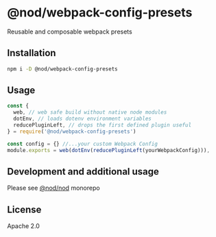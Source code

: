 # @nod/webpack-config-presets
Reusable and composable webpack presets

## Installation
```bash
npm i -D @nod/webpack-config-presets
```

## Usage
```javascript
const {
  web, // web safe build without native node modules
  dotEnv, // loads dotenv environment variables
  reducePluginLeft, // drops the first defined plugin useful
} = require('@nod/webpack-config-presets')

const config = {} //...your custom Webpack Config
module.exports = web(dotEnv(reducePluginLeft(yourWebpackConfig))),
```

## Development and additional usage
Please see [@nod/nod](https://github.com/NOD-studios/nod) monorepo

## License
Apache 2.0
